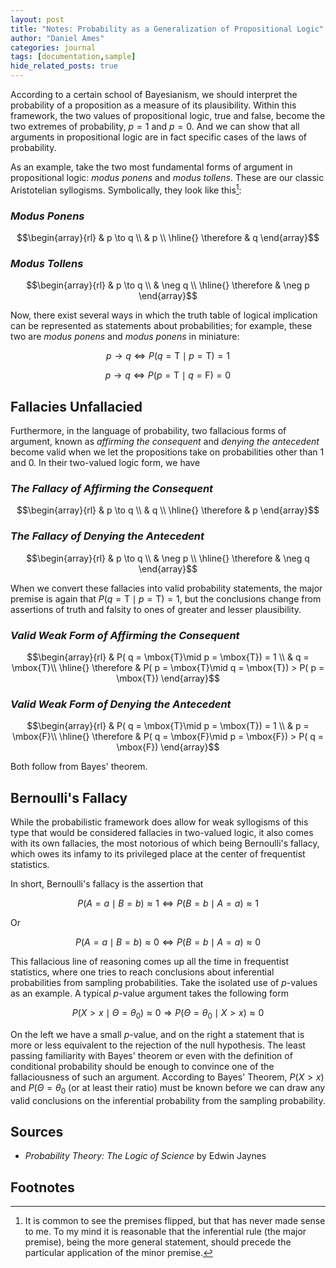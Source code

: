 ```yaml
---
layout: post
title: "Notes: Probability as a Generalization of Propositional Logic"
author: "Daniel Ames"
categories: journal
tags: [documentation,sample]
hide_related_posts: true
---
```


According to a certain school of Bayesianism, we should interpret the probability of a proposition as a measure of its plausibility. Within this framework, the two values of propositional logic, true and false, become the two extremes of probability, $p = 1$ and $p = 0$. And we can show that all arguments in propositional logic are in fact specific cases of the laws of probability.


As an example, take the two most fundamental forms of argument in propositional logic: _modus ponens_ and _modus tollens_.  These are our classic Aristotelian syllogisms. Symbolically, they look like this[^1]:

### _Modus Ponens_
$$\begin{array}{rl}
    & p \to q \\
    & p \\
    \hline{}
    \therefore & q
  \end{array}$$

### _Modus Tollens_
$$\begin{array}{rl}
    & p \to q \\
    & \neg q \\
    \hline{}
    \therefore & \neg p
  \end{array}$$

Now, there exist several ways in which the truth table of logical implication can be represented as statements about probabilities; for example, these two are _modus ponens_ and _modus ponens_ in miniature:

$$
p \to q \Longleftrightarrow P( q = \mbox{T}\mid p = \mbox{T}) = 1
$$

$$
p \to q \Longleftrightarrow P( p = \mbox{T}\mid q = \mbox{F}) = 0
$$


## Fallacies Unfallacied

Furthermore, in the language of probability, two fallacious forms of argument, known as _affirming the consequent_ and _denying the antecedent_ become valid when we let the propositions take on probabilities other than 1 and 0. In their two-valued logic form, we have

### _The Fallacy of Affirming the Consequent_
$$\begin{array}{rl}
    & p \to q \\
    & q \\
    \hline{}
    \therefore & p
  \end{array}$$

### _The Fallacy of Denying the Antecedent_
$$\begin{array}{rl}
    & p \to q \\
    & \neg p \\
    \hline{}
    \therefore & \neg q
  \end{array}$$


When we convert these fallacies into valid probability statements, the major premise is again that $P( q = \mbox{T}\mid p = \mbox{T}) = 1$, but the conclusions change from assertions of truth and falsity to ones of greater and lesser plausibility.

### _Valid Weak Form of Affirming the Consequent_
$$\begin{array}{rl}
    & P( q = \mbox{T}\mid p = \mbox{T}) = 1 \\
    & q = \mbox{T}\\
    \hline{}
    \therefore & P( p = \mbox{T}\mid q = \mbox{T}) > P( p = \mbox{T}) 
  \end{array}$$

### _Valid Weak Form of Denying the Antecedent_
$$\begin{array}{rl}
    & P( q = \mbox{T}\mid p = \mbox{T}) = 1 \\
    & p = \mbox{F}\\
    \hline{}
    \therefore & P( q = \mbox{F}\mid p = \mbox{F}) > P( q = \mbox{F}) 
  \end{array}$$

Both follow from Bayes' theorem. 

## Bernoulli's Fallacy 

While the probabilistic framework does allow for weak syllogisms of this type that would be considered fallacies in two-valued logic, it also comes with its own fallacies, the most notorious of which being Bernoulli's fallacy, which owes its infamy to its privileged place at the center of frequentist statistics.


In short, Bernoulli's fallacy is the assertion that

$$
P(A = a \mid B = b) \approx 1 \Longleftrightarrow P(B = b \mid A = a) \approx 1 
$$

Or

$$
P(A = a \mid B = b) \approx 0 \Longleftrightarrow P(B = b \mid A = a) \approx 0 
$$

This fallacious line of reasoning comes up all the time in frequentist statistics, where one tries to reach conclusions about inferential probabilities from sampling probabilities. Take the isolated use of $p$-values as an example. A typical $p$-value argument takes the following form

$$
P(X > x \mid \Theta = \theta_{0}) \approx 0 \Longrightarrow P(\Theta = \theta_{0} \mid X > x) \approx 0
$$

On the left we have a small $p$-value, and on the right a statement that is more or less equivalent to the rejection of the null hypothesis. The least passing familiarity with Bayes' theorem or even with the definition of conditional probability should be enough to convince one of the fallaciousness of such an argument. According to Bayes' Theorem, $P(X > x)$ and $P(\Theta = \theta_{0}$ (or at least their ratio) must be known before we can draw any valid conclusions on the inferential probability from the sampling probability.


## Sources
 * _Probability Theory: The Logic of Science_ by Edwin Jaynes

## Footnotes

[^1]: It is common to see the premises flipped, but that has never made sense to me. To my mind it is reasonable that the inferential rule (the major premise), being the more general statement, should precede the particular application of the minor premise.






